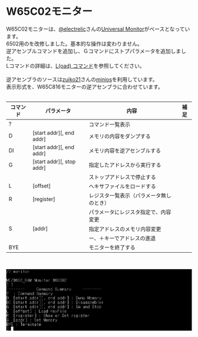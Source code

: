 # W65C02モニター

W65C02モニターは、[@electrelic](https://x.com/electrelic)さんの[Universal Monitor](https://electrelic.com/electrelic/node/1317)がベースとなっています。<br>
6502用のを改修しました。基本的な操作は変わりません。<br>
逆アセンブルコマンドを追加し、Ｇコマンドにストプパラメータを追加しました。<br>
Lコマンドの詳細は、[L(oad) コマンド](https://electrelic.com/electrelic/node/1332)を参照してください。<br>
<br>
逆アセンブラのソースは[zuiko21](https://github.com/zuiko21)さんの[minios](https://github.com/zuiko21/minimOS/blob/master/OS/shell/disasm.s)を利用しています。<br>
表示形式を、W65C816モニターの逆アセンブラに合わせています。<br>
<br>

| コマンド | パラメータ | 内容 |補足|
|---------|-----------|------|----|
| ?  | |コマンド一覧表示|
D | [start addr][, end addr] | メモリの内容をダンプする
DI | [start addr][, end addr] | メモリ内容を逆アセンブルする
G | [start addr][, stop addr] | 指定したアドレスから実行する
　| |ストップアドレスで停止する
L | [offset] | ヘキサファイルをロードする
R | [register] | レジスタ一覧表示（パラメータ無しのとき）
　|| パラメータにレジスタ指定で、内容変更
S | [addr] | 指定アドレスのメモリ内容変更
　||ー、＋キーでアドレスの進退
BYE || モニターを終了する
<br>

![](../photo/mon02cmd.png)
